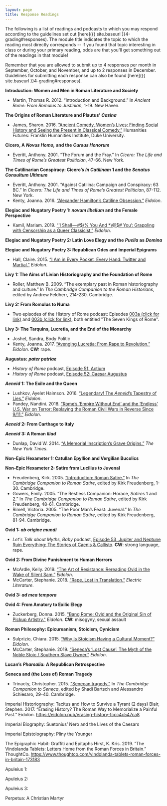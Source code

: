 ```yaml
---
layout: page
title: Response Readings
---
```


The following is a list of readings and podcasts to which you may respond according to the guidelines set out [here]({{ site.baseurl }}4-grading#responses). The module title indicates the topic to which the reading most directly corresponds -- if you found that topic interesting in class or during your primary reading, odds are that you'll get something out of the readings in that module!

Remember that you are allowed to submit up to 4 responses per month in September, October, and November, and up to 2 responses in December. Guidelines for submitting each response can also be found [here]({{ site.baseurl }}4-grading#responses).

**Introduction: Women and Men in Roman Literature and Society**
- Martin, Thomas R. 2012. “Introduction and Background.” In *Ancient Rome: From Romulus to Justinian*, 1-19. New Haven.

**The Origins of Roman Literature and Plautus’** ***Casina***
- James, Sharon. 2016. [“Ancient Comedy, Women’s Lives: Finding Social History and Seeing the Present in Classical Comedy.”](https://humanitiesfutures.org/papers/ancient-comedy-womens-lives-finding-social-history-seeing-present-classical-comedy/) Humanities Futures: Franklin Humanities Institute, Duke University.

**Cicero, A** ***Novus Homo,*** **and the** ***Cursus Honorum***
- Everitt, Anthony. 2001. “The Forum and the Fray.” In *Cicero: The Life and Times of Rome’s Greatest Politician*, 47-66. New York.

**The Catilinarian Conspiracy: Cicero’s** ***In Catilinam*** **1 and the** ***Senatus Consultum Ultimum***
- Everitt, Anthony. 2001. “Against Catilina: Campaign and Conspiracy: 63 BC.” In *Cicero: The Life and Times of Rome’s Greatest Politician*, 87-112. New York.
- Kenty, Joanna. 2016. [“Alexander Hamilton’s Catiline Obsession.”](https://eidolon.pub/alexander-hamiltons-catiline-obsession-7dfbf4ca2dd1) *Eidolon*.

**Elegiac and Nugatory Poetry 1:** ***novum libellum*** **and the Female Perspective**
- Kamil, Mariam. 2019. [“‘I Shall — #$\% You And *\@$# You’: Grappling with Censorship as a Queer Classicist.”](https://eidolon.pub/i-shall-you-and-you-a3841d4c5e33) *Eidolon.*
<!-- Sulpicia -->

**Elegiac and Nugatory Poetry 2: Latin Love Elegy and the** ***Puella*** **as** ***Domina***
<!-- Propertius, Tibullus, Ovid -->

**Elegiac and Nugatory Poetry 3: Republican Odes and Imperial Epigrams**
- Hall, Claire. 2015. [“I Am in Every Pocket, Every Hand: Twitter and Martial.”](https://eidolon.pub/i-am-in-every-pocket-every-hand-twitter-and-martial-ef6c3260d502) *Eidolon*.
<!-- Horace's Odes -->

**Livy 1: The Aims of Livian Historiography and the Foundation of Rome**
- Roller, Matthew B. 2009. “The exemplary past in Roman historiography and culture.” In *The Cambridge Companion to the Roman Historians*, edited by Andrew Feldherr, 214-230. Cambridge.
<!-- e-book, in folder) -->
<!-- article on Sabine women? -->

**Livy 2: From Romulus to Numa**
- Two episodes of the History of Rome podcast: Episodes [003a (click for link)](https://podcasts.google.com/?feed=aHR0cDovL2hpc3RvcnlvZnJvbWUubGlic3luLmNvbS9yc3M%3D&episode=ZDNmZDZlNDQzMDk3MjYzYjVlZDQxMjVhYTY3NzkyNzg%3D&hl=en) and [003b (click for link)](https://podcasts.google.com/?feed=aHR0cDovL2hpc3RvcnlvZnJvbWUubGlic3luLmNvbS9yc3M%3D&episode=OWE0ODY2MTIyZGI4OThlNzYyYjU5ODM0NDg3YjNkMWI%3D&hl=en), both entitled "The Seven Kings of Rome".

**Livy 3: The Tarquins, Lucretia, and the End of the Monarchy**
- Joshel, Sandra, Body Politic <!-- ADD FULL CITATION AND LINK HERE -->
- Kenty, Joanna. 2017. [“Avenging Lucretia: From Rape to Revolution.”](https://eidolon.pub/avenging-lucretia-dd14e936840c) *Eidolon*. **CW:** rape.

**Augustus:** ***pater patriae***
- *History of Rome* podcast, [Episode 51: Actium](https://podcasts.google.com/?feed=aHR0cDovL2hpc3RvcnlvZnJvbWUubGlic3luLmNvbS9yc3M%3D&episode=Yjc1Mzg5YTJlY2I3ZjU3NTBlNWNjMDczNTA5MmFiYjE%3D&hl=en)
- *History of Rome* podcast, [Episode 52: Caesar Augustus](https://podcasts.google.com/?feed=aHR0cDovL2hpc3RvcnlvZnJvbWUubGlic3luLmNvbS9yc3M%3D&episode=ZWNlZGFlMTE1MjViZjg0NDBjNmRhM2Y1NWZhNmI1Zjc%3D&hl=en)

***Aeneid*** **1: The Exile and the Queen**
- Lushkov, Ayelet Haimson. 2016. [“Legendary! The <em>Aeneid</em>’s Tapestry of Lies.”](https://eidolon.pub/legendary-the-aeneids-tapestry-of-lies-e339d6afd7aa) *Eidolon*.
- Pandey, Nandini. 2018. [“Rome’s ‘Empire Without End’ and the ‘Endless’ U.S. War on Terror: Replaying the Roman Civil Wars in Reverse Since 9/11.”](https://eidolon.pub/romes-empire-without-end-and-the-endless-u-s-war-on-terror-5c39ee3d0c66) *Eidolon*.

***Aeneid*** **2: From Carthage to Italy**
<!-- James' article on Aeneas' smile? -->

***Aeneid*** **3: A Roman** ***Iliad***
- Dunlap, David W. 2014. [“A Memorial Inscription’s Grave Origins.”](https://www.nytimes.com/2014/04/03/nyregion/an-inscription-taken-out-of-poetic-context-and-placed-on-a-9-11-memorial.html) *The New York Times*.

**Non-Epic Hexameter 1: Catullan Epyllion and Vergilian Bucolics**
<!-- ?? -->

**Non-Epic Hexameter 2: Satire from Lucilius to Juvenal**
- Freudenberg, Kirk. 2005. [“Introduction: Roman Satire.”](https://drive.google.com/file/d/1_AdqyzHm7eH2dA-pPWL0cz7EyFBSI0-0/view?usp=sharing) In *The Cambridge Companion to Roman Satire*, edited by Kirk Freudenberg, 1-30. Cambridge.
- Gowers, Emily. 2005. “The Restless Companion: Horace, *Satires* 1 and 2.” In *The Cambridge Companion to Roman Satire*, edited by Kirk Freudenberg, 48-61. Cambridge.
- Rimell, Victoria. 2005. “The Poor Man’s Feast: Juvenal.” In *The Cambridge Companion to Roman Satire*, edited by Kirk Freudenberg, 81-94. Cambridge.

**Ovid 1:** ***ab origine mundi***
- *Let's Talk about Myths, Baby* podcast, [Episode 53, Jupiter and Neptune Ruin Everything: The Stories of Caenis & Callisto](https://cms.megaphone.fm/channel/ADV9049641531?selected=ADV3209626255). **CW**: strong language, rape.

**Ovid 2: From Divine Punishment to Human Horrors**
- McArdle, Kelly. 2019. [“The Art of Resistance: Rereading Ovid in the Wake of Silent Sam.”](https://eidolon.pub/the-art-of-resistance-36dc1db1830d) *Eidolon*.
- McCarter, Stephanie. 2018. [“Rape, Lost in Translation.”](https://electricliterature.com/rape-lost-in-translation-7d069ce39d12) *Electric Literature*.

**Ovid 3:** ***ad mea tempora***
<!-- ?? -->

**Ovid 4: From Amatory to Exilic Elegy**
- Zuckerberg, Donna. 2015. ["Bang Rome: Ovid and the Original Sin of Pickup Artistry."](https://eidolon.pub/bang-rome-2214f4a3d5c5) *Eidolon*. **CW:** misogyny, sexual assault

**Roman Philosophy: Epicureanism, Stoicism, Cynicism**
- Sulprizio, Chiara. 2015. [“Why Is Stoicism Having a Cultural Moment?”](https://eidolon.pub/why-is-stoicism-having-a-cultural-moment-5f0e9963d560) *Eidolon*.
- McCarter, Stephanie. 2019. [“Seneca’s ‘Lost Cause’: The Myth of the Noble Stoic / Southern Slave Owner.”](https://eidolon.pub/senecas-lost-cause-cfcbb5d15d32) *Eidolon*.

**Lucan’s** ***Pharsalia:*** **A Republican Retrospective**
<!-- ?? -->

**Seneca and (the Loss of) Roman Tragedy**
- Trinacty, Christopher. 2015. ["Senecan tragedy."](https://drive.google.com/file/d/18LUJjSlNTltHJF7h-NQ8dfmNQ0ltot7L/view?usp=sharing) In *The Cambridge Companion to Seneca*, edited by Shadi Bartsch and Alessandro Schiesaro, 29-40. Cambridge.

Imperial Historiography: Tacitus and How to Survive a Tyrant (2 days)
Blair, Stephen. 2017. “Erasing History? The Roman Way to Memorialize a Painful Past.” Eidolon. <https://eidolon.pub/erasing-history-fccc4c547ca8>

Imperial Biography: Suetonius’ Nero and the Lives of the Caesars

Imperial Epistolography: Pliny the Younger

The Epigraphic Habit: Graffiti and Epitaphs
Hirst, K. Kris. 2019. “The Vindolanda Tablets: Letters Home from the Roman Forces in Britain.” ThoughtCo. <https://www.thoughtco.com/vindolanda-tablets-roman-forces-in-britain-173183>

Apuleius 1:

Apuleius 2:

Apuleius 3:

Perpetua: A Christian Martyr
